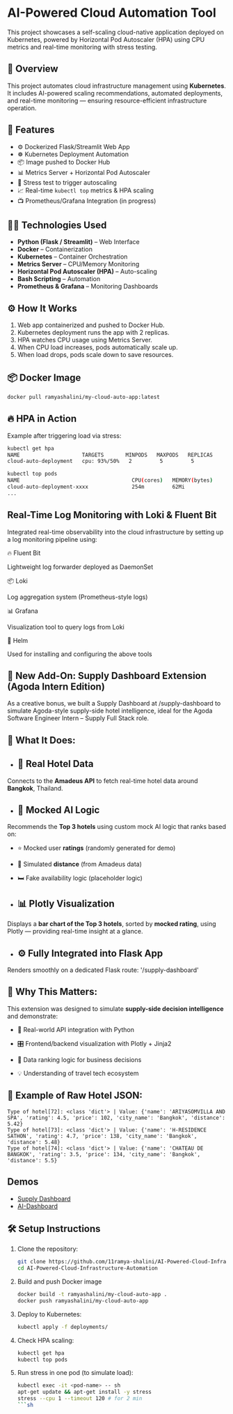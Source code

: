 # AI-Powered Cloud Automation Tool
This project showcases a self-scaling cloud-native application deployed on Kubernetes, powered by Horizontal Pod Autoscaler (HPA) using CPU metrics and real-time monitoring with stress testing.
## 📌 Overview
This project automates cloud infrastructure management using **Kubernetes**. It includes AI-powered scaling recommendations, automated deployments, and real-time monitoring — ensuring resource-efficient infrastructure operation.

## 🚀 Features

- ⚙️ Dockerized Flask/Streamlit Web App
- ☸️ Kubernetes Deployment Automation
- 📦 Image pushed to Docker Hub
- 📊 Metrics Server + Horizontal Pod Autoscaler
- 🧪 Stress test to trigger autoscaling
- 📈 Real-time `kubectl top` metrics & HPA scaling
- 📺 Prometheus/Grafana Integration (in progress)

## 🔧🧰 Technologies Used

- **Python (Flask / Streamlit)** – Web Interface
- **Docker** – Containerization
- **Kubernetes** – Container Orchestration
- **Metrics Server** – CPU/Memory Monitoring
- **Horizontal Pod Autoscaler (HPA)** – Auto-scaling
- **Bash Scripting** – Automation
- **Prometheus & Grafana** – Monitoring Dashboards 

## ⚙️ How It Works

1. Web app containerized and pushed to Docker Hub.
2. Kubernetes deployment runs the app with 2 replicas.
3. HPA watches CPU usage using Metrics Server.
4. When CPU load increases, pods automatically scale up.
5. When load drops, pods scale down to save resources.

## 📦 Docker Image
```sh
docker pull ramyashalini/my-cloud-auto-app:latest
```

## 🔥 HPA in Action

Example after triggering load via stress:
```sh
kubectl get hpa
NAME                    TARGETS       MINPODS   MAXPODS   REPLICAS
cloud-auto-deployment   cpu: 93%/50%   2         5         5
```
```sh
kubectl top pods
NAME                                    CPU(cores)   MEMORY(bytes)
cloud-auto-deployment-xxxx              254m         62Mi
...
```
## Real-Time Log Monitoring with Loki & Fluent Bit

Integrated real-time observability into the cloud infrastructure by setting up a log monitoring pipeline using:

🔥 Fluent Bit

Lightweight log forwarder deployed as DaemonSet

📦 Loki

Log aggregation system (Prometheus-style logs)

📊 Grafana

Visualization tool to query logs from Loki

📁 Helm

Used for installing and configuring the above tools

## 🧩 New Add-On: Supply Dashboard Extension (Agoda Intern Edition)

As a creative bonus, we built a Supply Dashboard at /supply-dashboard to simulate Agoda-style supply-side hotel intelligence, ideal for the Agoda Software Engineer Intern – Supply Full Stack role.

## 📍 What It Does:

- ## 🏨 Real Hotel Data 
Connects to the **Amadeus API** to fetch real-time hotel data around **Bangkok**, Thailand.

- ## 🧠 Mocked AI Logic
Recommends the **Top 3 hotels** using custom mock AI logic that ranks based on:

   - ⭐ Mocked user **ratings** (randomly generated for demo)

   - 📍 Simulated **distance** (from Amadeus data)

   - 🛏️ Fake availability logic (placeholder logic)

- ## 📊 Plotly Visualization 
Displays a **bar chart of the Top 3 hotels**, sorted by **mocked rating**, using Plotly — providing real-time insight at a glance.

- ## ⚙️ Fully Integrated into Flask App 
Renders smoothly on a dedicated Flask route: '/supply-dashboard'

## 🧪 Why This Matters:

This extension was designed to simulate **supply-side decision intelligence** and demonstrate:

- 📡 Real-world API integration with Python

- 🎛️ Frontend/backend visualization with Plotly + Jinja2

- 🧠 Data ranking logic for business decisions

- 💡 Understanding of travel tech ecosystem

## 📸 Example of Raw Hotel JSON:
```
Type of hotel[72]: <class 'dict'> | Value: {'name': 'ARIYASOMVILLA AND SPA', 'rating': 4.5, 'price': 102, 'city_name': 'Bangkok', 'distance': 5.42}
Type of hotel[73]: <class 'dict'> | Value: {'name': 'H-RESIDENCE SATHON', 'rating': 4.7, 'price': 138, 'city_name': 'Bangkok', 'distance': 5.48}
Type of hotel[74]: <class 'dict'> | Value: {'name': 'CHATEAU DE BANGKOK', 'rating': 3.5, 'price': 134, 'city_name': 'Bangkok', 'distance': 5.5}
```
## Demos
- [Supply Dashboard](https://github.com/11ramya-shalini/AI-Powered-Cloud-Infrastructure-Automation/pull/1)
- [AI-Dashboard](https://github.com/11ramya-shalini/AI-Powered-Cloud-Infrastructure-Automation/pull/3)
## 🛠 Setup Instructions
1. Clone the repository:
   ```sh
   git clone https://github.com/11ramya-shalini/AI-Powered-Cloud-Infrastructure-Automation.git
   cd AI-Powered-Cloud-Infrastructure-Automation

2. Build and push Docker image
   ```sh
   docker build -t ramyashalini/my-cloud-auto-app .
   docker push ramyashalini/my-cloud-auto-app

3. Deploy to Kubernetes:
   ```sh
   kubectl apply -f deployments/

4. Check HPA scaling:
   ```sh
   kubectl get hpa
   kubectl top pods

5. Run stress in one pod (to simulate load):
   ```sh
   kubectl exec -it <pod-name> -- sh
   apt-get update && apt-get install -y stress
   stress --cpu 1 --timeout 120 # for 2 min
   ```sh




